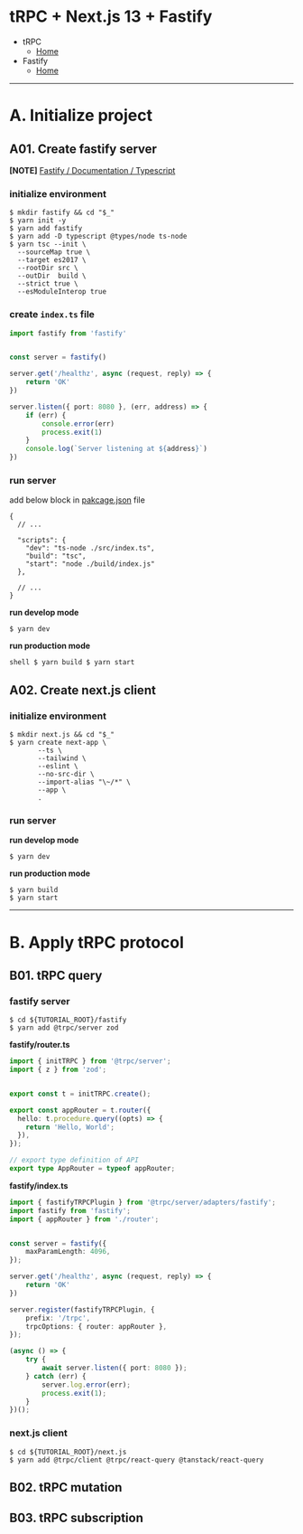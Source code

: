 tRPC + Next.js 13 + Fastify
========

* tRPC
  * [Home](https://trpc.io/)
* Fastify
  * [Home](https://www.fastify.io/) 

---

# A. Initialize project

## A01. Create fastify server

**[NOTE]** [Fastify / Documentation / Typescript](https://www.fastify.io/docs/latest/Reference/TypeScript/)

### initialize environment

```shell
$ mkdir fastify && cd "$_"
$ yarn init -y
$ yarn add fastify
$ yarn add -D typescript @types/node ts-node
$ yarn tsc --init \
  --sourceMap true \
  --target es2017 \
  --rootDir src \
  --outDir  build \
  --strict true \
  --esModuleInterop true
```

### create `index.ts` file

```typescript
import fastify from 'fastify'


const server = fastify()

server.get('/healthz', async (request, reply) => {
    return 'OK'
})

server.listen({ port: 8080 }, (err, address) => {
    if (err) {
        console.error(err)
        process.exit(1)
    }
    console.log(`Server listening at ${address}`)
})
```

### run server

add below block in [pakcage.json](fastify/package.json) file

```json5
{
  // ...
  
  "scripts": {
    "dev": "ts-node ./src/index.ts",
    "build": "tsc",
    "start": "node ./build/index.js"
  },
  
  // ...
}
```

**run develop mode**

```shell
$ yarn dev
```

**run production mode**

``shell
$ yarn build
$ yarn start
``

## A02. Create next.js client

### initialize environment

```shell
$ mkdir next.js && cd "$_"
$ yarn create next-app \
       --ts \
       --tailwind \
       --eslint \
       --no-src-dir \
       --import-alias "\~/*" \
       --app \
       .
```

### run server

**run develop mode**

```shell
$ yarn dev
```

**run production mode**

```shell
$ yarn build
$ yarn start
```

---

# B. Apply tRPC protocol

## B01. tRPC query

### fastify server

```shell
$ cd ${TUTORIAL_ROOT}/fastify
$ yarn add @trpc/server zod
```

**fastify/router.ts**

```typescript
import { initTRPC } from '@trpc/server';
import { z } from 'zod';


export const t = initTRPC.create();

export const appRouter = t.router({
  hello: t.procedure.query((opts) => {
    return 'Hello, World';
  }),
});

// export type definition of API
export type AppRouter = typeof appRouter;
```

**fastify/index.ts**

```typescript
import { fastifyTRPCPlugin } from '@trpc/server/adapters/fastify';
import fastify from 'fastify';
import { appRouter } from './router';


const server = fastify({
    maxParamLength: 4096,
});

server.get('/healthz', async (request, reply) => {
    return 'OK'
})

server.register(fastifyTRPCPlugin, {
    prefix: '/trpc',
    trpcOptions: { router: appRouter },
});

(async () => {
    try {
        await server.listen({ port: 8080 });
    } catch (err) {
        server.log.error(err);
        process.exit(1);
    }
})();
```

### next.js client

```shell
$ cd ${TUTORIAL_ROOT}/next.js
$ yarn add @trpc/client @trpc/react-query @tanstack/react-query
```

## B02. tRPC mutation

## B03. tRPC subscription
